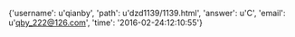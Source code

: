 {'username': u'qianby', 'path': u'dzd1139/1139.html', 'answer': u'C', 'email': u'qby_222@126.com', 'time': '2016-02-24:12:10:55'}